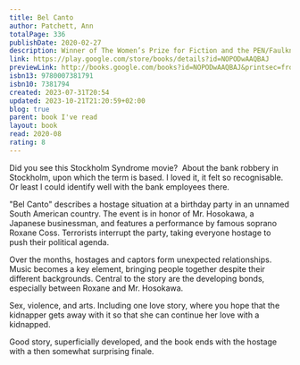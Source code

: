 ```yaml
---
title: Bel Canto
author: Patchett, Ann
totalPage: 336
publishDate: 2020-02-27
description: Winner of The Women’s Prize for Fiction and the PEN/Faulkner Award for Fiction. The poignant – and at times very funny – novel from the author of The Dutch House and Commonwealth.
link: https://play.google.com/store/books/details?id=NOPODwAAQBAJ
previewLink: http://books.google.com/books?id=NOPODwAAQBAJ&printsec=frontcover&dq=Ann+Patchett,+Bel+Canto&hl=&as_pt=BOOKS&cd=1&source=gbs_api
isbn13: 9780007381791
isbn10: 7381794
created: 2023-07-31T20:54
updated: 2023-10-21T21:20:59+02:00
blog: true
parent: book I've read
layout: book
read: 2020-08
rating: 8
---
```

  
Did you see this Stockholm Syndrome movie?  About the bank robbery in Stockholm, upon which the term is based.  I loved it, it felt so recognisable.  Or least I could identify well with the bank employees there.    
  
"Bel Canto" describes a hostage situation at a birthday party in an unnamed South American country. The event is in honor of Mr. Hosokawa, a Japanese businessman, and features a performance by famous soprano Roxane Coss. Terrorists interrupt the party, taking everyone hostage to push their political agenda.  
  
Over the months, hostages and captors form unexpected relationships. Music becomes a key element, bringing people together despite their different backgrounds. Central to the story are the developing bonds, especially between Roxane and Mr. Hosokawa.  
  
Sex, violence, and arts. Including one love story, where you hope that the kidnapper gets away with it so that she can continue her love with a kidnapped.  
  
Good story, superficially developed, and the book ends with the hostage with a then somewhat surprising finale. 